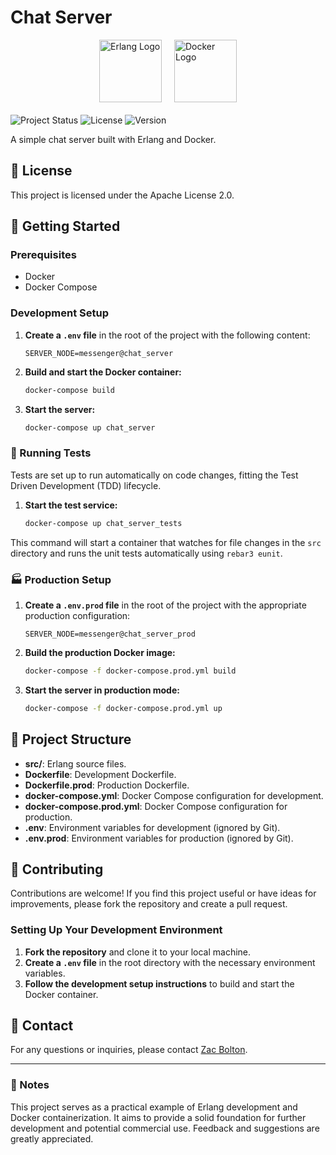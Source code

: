 # Chat Server

<div style="display: flex; justify-content: center; align-items: center; gap: 20px; margin-bottom: 20px">
  <img src="https://www.erlang.org/favicon.ico" alt="Erlang Logo" style="width: 100px; height: auto;"/>
  <img src="https://www.docker.com/wp-content/uploads/2022/03/Moby-logo.png" alt="Docker Logo" style="width: 100px; height: auto;"/>
</div>

![Project Status](https://img.shields.io/badge/status-in%20development-yellow)
![License](https://img.shields.io/badge/license-Apache%202.0-blue)
![Version](https://img.shields.io/badge/version-0.1.0-blue)

A simple chat server built with Erlang and Docker.

## 📝 License

This project is licensed under the Apache License 2.0.

## 🚀 Getting Started

### Prerequisites

- Docker
- Docker Compose

### Development Setup

1. **Create a `.env` file** in the root of the project with the following
   content:

   ```plaintext
   SERVER_NODE=messenger@chat_server
   ```

2. **Build and start the Docker container:**

   ```sh
   docker-compose build
   ```

3. **Start the server:**

   ```sh
   docker-compose up chat_server
   ```

### 🧪 Running Tests

Tests are set up to run automatically on code changes, fitting the Test Driven
Development (TDD) lifecycle.

1. **Start the test service:**

   ```sh
   docker-compose up chat_server_tests
   ```

This command will start a container that watches for file changes in the `src`
directory and runs the unit tests automatically using `rebar3 eunit`.

### 🏭 Production Setup

1. **Create a `.env.prod` file** in the root of the project with the appropriate
   production configuration:

   ```plaintext
   SERVER_NODE=messenger@chat_server_prod
   ```

2. **Build the production Docker image:**

   ```sh
   docker-compose -f docker-compose.prod.yml build
   ```

3. **Start the server in production mode:**

   ```sh
   docker-compose -f docker-compose.prod.yml up
   ```

## 📂 Project Structure

- **src/**: Erlang source files.
- **Dockerfile**: Development Dockerfile.
- **Dockerfile.prod**: Production Dockerfile.
- **docker-compose.yml**: Docker Compose configuration for development.
- **docker-compose.prod.yml**: Docker Compose configuration for production.
- **.env**: Environment variables for development (ignored by Git).
- **.env.prod**: Environment variables for production (ignored by Git).

## 🤝 Contributing

Contributions are welcome! If you find this project useful or have ideas for
improvements, please fork the repository and create a pull request.

### Setting Up Your Development Environment

1. **Fork the repository** and clone it to your local machine.
2. **Create a `.env` file** in the root directory with the necessary environment
   variables.
3. **Follow the development setup instructions** to build and start the
   Docker container.

## 📧 Contact

For any questions or inquiries, please contact [Zac Bolton](mailto:zacbolton2129@gmail.com).

---

### 📝 Notes

This project serves as a practical example of Erlang development and Docker
containerization. It aims to provide a solid foundation for further development
and potential commercial use. Feedback and suggestions are greatly appreciated.
